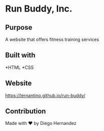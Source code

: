 # Run Buddy, Inc.

## Purpose
A website that offers fitness training services

## Built with
*HTML
*CSS

## Website
https://lernantino.github.io/run-buddy/

## Contribution
Made with ❤️ by Diego Hernandez
